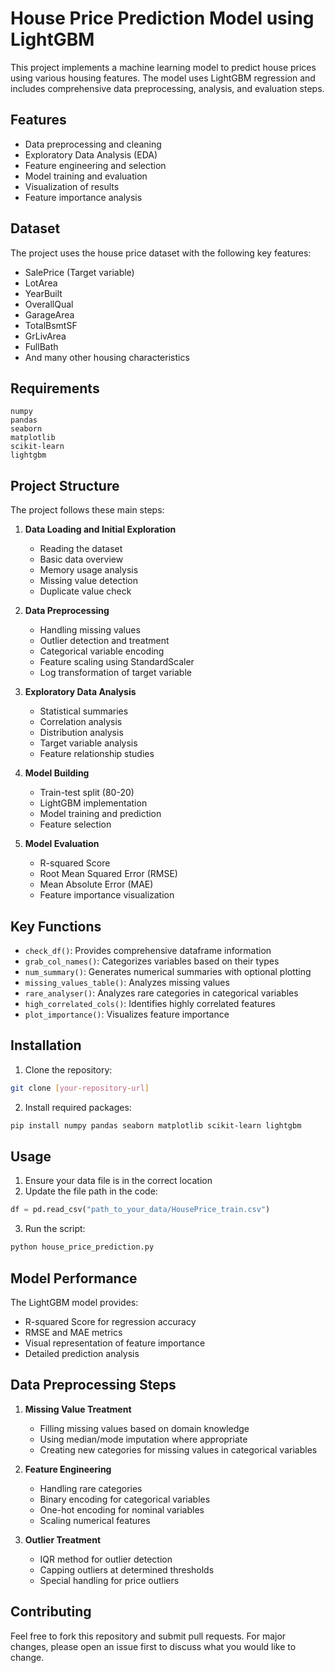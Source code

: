 # House Price Prediction Model using LightGBM

This project implements a machine learning model to predict house prices using various housing features. The model uses LightGBM regression and includes comprehensive data preprocessing, analysis, and evaluation steps.

## Features
* Data preprocessing and cleaning
* Exploratory Data Analysis (EDA)
* Feature engineering and selection
* Model training and evaluation
* Visualization of results
* Feature importance analysis

## Dataset
The project uses the house price dataset with the following key features:
* SalePrice (Target variable)
* LotArea
* YearBuilt
* OverallQual
* GarageArea
* TotalBsmtSF
* GrLivArea
* FullBath
* And many other housing characteristics

## Requirements
```
numpy
pandas
seaborn
matplotlib
scikit-learn
lightgbm
```

## Project Structure
The project follows these main steps:

1. **Data Loading and Initial Exploration**
   * Reading the dataset
   * Basic data overview
   * Memory usage analysis
   * Missing value detection
   * Duplicate value check

2. **Data Preprocessing**
   * Handling missing values
   * Outlier detection and treatment
   * Categorical variable encoding
   * Feature scaling using StandardScaler
   * Log transformation of target variable

3. **Exploratory Data Analysis**
   * Statistical summaries
   * Correlation analysis
   * Distribution analysis
   * Target variable analysis
   * Feature relationship studies

4. **Model Building**
   * Train-test split (80-20)
   * LightGBM implementation
   * Model training and prediction
   * Feature selection

5. **Model Evaluation**
   * R-squared Score
   * Root Mean Squared Error (RMSE)
   * Mean Absolute Error (MAE)
   * Feature importance visualization

## Key Functions
* `check_df()`: Provides comprehensive dataframe information
* `grab_col_names()`: Categorizes variables based on their types
* `num_summary()`: Generates numerical summaries with optional plotting
* `missing_values_table()`: Analyzes missing values
* `rare_analyser()`: Analyzes rare categories in categorical variables
* `high_correlated_cols()`: Identifies highly correlated features
* `plot_importance()`: Visualizes feature importance

## Installation
1. Clone the repository:
```bash
git clone [your-repository-url]
```

2. Install required packages:
```bash
pip install numpy pandas seaborn matplotlib scikit-learn lightgbm
```

## Usage
1. Ensure your data file is in the correct location
2. Update the file path in the code:
```python
df = pd.read_csv("path_to_your_data/HousePrice_train.csv")
```

3. Run the script:
```python
python house_price_prediction.py
```

## Model Performance
The LightGBM model provides:
* R-squared Score for regression accuracy
* RMSE and MAE metrics
* Visual representation of feature importance
* Detailed prediction analysis

## Data Preprocessing Steps
1. **Missing Value Treatment**
   * Filling missing values based on domain knowledge
   * Using median/mode imputation where appropriate
   * Creating new categories for missing values in categorical variables

2. **Feature Engineering**
   * Handling rare categories
   * Binary encoding for categorical variables
   * One-hot encoding for nominal variables
   * Scaling numerical features

3. **Outlier Treatment**
   * IQR method for outlier detection
   * Capping outliers at determined thresholds
   * Special handling for price outliers

## Contributing
Feel free to fork this repository and submit pull requests. For major changes, please open an issue first to discuss what you would like to change.
